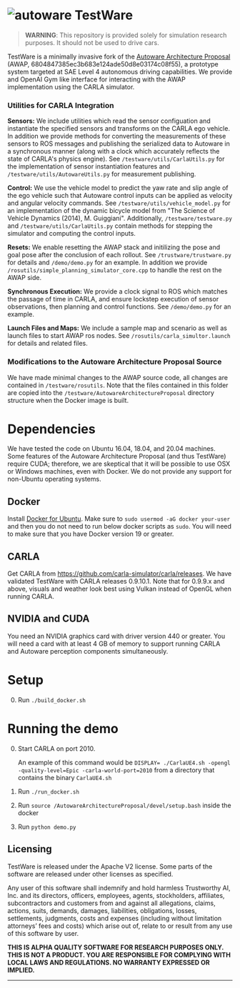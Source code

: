 ![autoware](https://user-images.githubusercontent.com/8327598/69472442-cca50b00-0ded-11ea-9da0-9e2302aa1061.png)
TestWare
======
> **WARNING**: This repository is provided solely for simulation research purposes. It should not be used to drive cars. 

TestWare is a minimally invasive fork of the [Autoware Architecture Proposal](https://github.com/tier4/AutowareArchitectureProposal.proj) (AWAP, 6804847385ec3b683e124ade50d8e03174c08f55), a prototype system targeted at SAE Level 4 autonomous driving capabilities. We provide and OpenAI Gym like interface for interacting with the AWAP implementation using the CARLA simulator. 

### Utilities for CARLA Integration

**Sensors:** We include utilities which read the sensor configuation and instantiate the specified sensors and transforms on the CARLA ego vehicle. In addition we provide methods for converting the measurements of these sensors to ROS messages and publishing the serialized data to Autoware in a synchronous manner (along with a clock which accurately reflects the state of CARLA's physics engine). See ``/testware/utils/CarlaUtils.py`` for the implementation of sensor instantiation features and ``/testware/utils/AutowareUtils.py`` for measurement publishing. 

**Control:** 
We use the vehicle model to predict the yaw rate and slip angle of the ego vehicle such that Autoware control inputs can be applied as velocity and angular velocity commands. See ``/testware/utils/vehicle_model.py`` for an implementation of the dynamic bicycle model from "The Science of Vehicle Dynamics (2014), M. Guiggiani". Additionally, ``/testware/testware.py`` and ``/testware/utils/CarlaUtils.py`` contain methods for stepping the simulator and computing the control inputs. 

**Resets:** We enable resetting the AWAP stack and initilizing the pose and goal pose after the conclusion of each rollout. See ``/trustware/trustware.py`` for details and ``/demo/demo.py`` for an example. In addition we provide ``/rosutils/simple_planning_simulator_core.cpp`` to handle the rest on the AWAP side.

**Synchronous Execution:** We provide a clock signal to ROS which matches the passage of time in CARLA, and ensure lockstep execution of sensor observations, then planning and control functions. See ``/demo/demo.py`` for an example. 

**Launch Files and Maps:** We include a sample map and scenario as well as launch files to start AWAP ros nodes. See ``/rosutils/carla_simultor.launch`` for details and related files. 

### Modifications to the Autoware Architecture Proposal Source
We have made minimal changes to the AWAP source code, all changes are contained in ``/testware/rosutils``. Note that the files contained in this folder are copied into the ``/testware/AutowareArchitectureProposal`` directory structure when the Docker image is built. 

# Dependencies
We have tested the code on Ubuntu 16.04, 18.04, and 20.04 machines. Some features of the Autoware Architecture Proposal (and thus TestWare) require CUDA; therefore, we are skeptical that it will be possible to use OSX or Windows machines, even with Docker. We do not provide any support for non-Ubuntu operating systems.

## Docker
Install [Docker for Ubuntu](https://docs.docker.com/engine/installation/linux/docker-ce/ubuntu/). Make sure to `sudo usermod -aG docker your-user` and then you do not need to run below docker scripts as `sudo`. You will need to make sure that you have Docker version 19 or greater. 

## CARLA
Get CARLA from https://github.com/carla-simulator/carla/releases. We have validated TestWare with CARLA releases 0.9.10.1. Note that for 0.9.9.x and above, visuals and weather look best using Vulkan instead of OpenGL when running CARLA. 

## NVIDIA and CUDA
You need an NVIDIA graphics card with driver version 440 or greater. You will need a card with at least 4 GB of memory to support running CARLA and Autoware perception components simultaneously. 

# Setup
0. Run `./build_docker.sh`

# Running the demo
0. Start CARLA on port 2010.
	
	An example of this command would be `DISPLAY= ./CarlaUE4.sh -opengl -quality-level=Epic -carla-world-port=2010` from a directory that contains the binary `CarlaUE4.sh`
1. Run `./run_docker.sh`
2. Run `source /AutowareArchitectureProposal/devel/setup.bash` inside the docker
3. Run `python demo.py`

Licensing
------

TestWare is released under the Apache V2 license. Some parts of the software are released under other licenses as specified.

Any user of this software shall indemnify and hold harmless Trustworthy AI, Inc. and its directors, officers, employees, agents, stockholders, affiliates, subcontractors and customers from and against all allegations, claims, actions, suits, demands, damages, liabilities, obligations, losses, settlements, judgments, costs and expenses (including without limitation attorneys’ fees and costs) which arise out of, relate to or result from any use of this software by user.

**THIS IS ALPHA QUALITY SOFTWARE FOR RESEARCH PURPOSES ONLY. THIS IS NOT A PRODUCT.
YOU ARE RESPONSIBLE FOR COMPLYING WITH LOCAL LAWS AND REGULATIONS.
NO WARRANTY EXPRESSED OR IMPLIED.**

---

